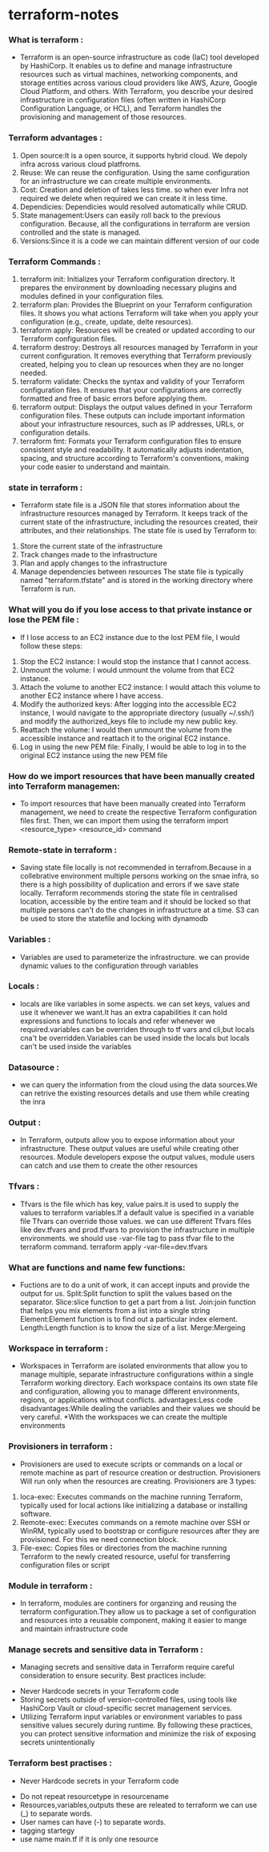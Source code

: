 # terraform-notes

### What is terraform  :
* Terraform is an open-source infrastructure as code (IaC) tool developed by HashiCorp. It enables us to define and manage infrastructure resources such as virtual machines, networking components, and storage entities across various cloud providers like AWS, Azure, Google Cloud Platform, and others. With Terraform, you describe your desired infrastructure in configuration files (often written in HashiCorp Configuration Language, or HCL), and Terraform handles the provisioning and management of those resources.

### Terraform advantages :
1. Open source:It is a open source, it supports hybrid cloud. We depoly infra across various cloud platfroms.
2. Reuse: We can reuse the configuration. Using the same configuration for an infrastructure we can create multiple environments.
3. Cost: Creation and deletion of takes less time. so when ever Infra not required we delete when required we can create it in less time.
4. Dependicies: Dependicies would resolved automatically while CRUD.
5. State management:Users can easily roll back to the previous configuration. Because, all the configurations in terraform are version controlled and the state is managed.
6. Versions:Since it is a code we can maintain different version of our code

### Terraform Commands :
1. terraform init: Initializes your Terraform configuration directory. It prepares the environment by downloading necessary plugins and modules defined in your configuration files.
2. terraform plan: Provides the Blueprint on your Terraform configuration files. It shows you what actions Terraform will take when you apply your configuration (e.g., create, update, delte resources).
3. terraform apply: Resources will be created or updated according to our Terraform configuration files.
4. terraform destroy: Destroys all resources managed by Terraform in your current configuration. It removes everything that Terraform previously created, helping you to clean up resources when they are no longer needed.
5. terraform validate: Checks the syntax and validity of your Terraform configuration files. It ensures that your configurations are correctly formatted and free of basic errors before applying them.
6. terraform output: Displays the output values defined in your Terraform configuration files. These outputs can include important information about your infrastructure resources, such as IP addresses, URLs, or configuration details.
7. terraform fmt: Formats your Terraform configuration files to ensure consistent style and readability. It automatically adjusts indentation, spacing, and structure according to Terraform's conventions, making your code easier to understand and maintain.

### state in terraform :
* Terraform state file is a JSON file that stores information about the infrastructure resources managed by Terraform. It keeps track of the current state of the infrastructure, including the resources created, their attributes, and their relationships.
The state file is used by Terraform to:
1. Store the current state of the infrastructure
2. Track changes made to the infrastructure
3. Plan and apply changes to the infrastructure
4. Manage dependencies between resources
The state file is typically named "terraform.tfstate" and is stored in the working directory where Terraform is run.

### What will you do if you lose access to that private instance or lose the PEM file :
* If I lose access to an EC2 instance due to the lost PEM file, I would follow these steps:
1.	Stop the EC2 instance: I would stop the instance that I cannot access.
2.	Unmount the volume: I would unmount the volume from that EC2 instance.
3.	Attach the volume to another EC2 instance: I would attach this volume to another EC2 instance where I have access.
4.	Modify the authorized keys: After logging into the accessible EC2 instance, I would navigate to the appropriate directory (usually ~/.ssh/) and modify the authorized_keys file to include my new public key.
5.	Reattach the volume: I would then unmount the volume from the accessible instance and reattach it to the original EC2 instance.
6.	Log in using the new PEM file: Finally, I would be able to log in to the original EC2 instance using the new PEM file

### How do we import resources that have been manually created into Terraform managemen:
* To import resources that have been manually created into Terraform management, we need to create the respective Terraform configuration files first. Then, we can import them using the terraform import <resource_type> <resource_id> command

### Remote-state in terraform :
* Saving state file locally is not recommended in terrafrom.Because in a collebrative environment multiple persons working on the smae infra, so there is a high possibility of duplication and errors if we save state locally.
Terraform recommends storing the state file in centralised location, accessible by the entire team and it should be locked so that multiple persons can't do the changes in infrastructure at a time.
S3 can be used to store the statefile and locking with dynamodb

### Variables :
* Variables are used to parameterize the infrastructure. we can provide dynamic values to the configuration through variables

### Locals :
* locals are like variables in some aspects. we can set keys, values and use it whenever we want.It has an extra capabilities it can hold expressions and functions to locals and refer whenever we required.variables can be overriden through to tf vars and cli,but locals cna't be overridden.Variables can be used inside the locals but locals can't be used inside the variables

### Datasource :
* we can query the information from the cloud using the data sources.We can retrive the existing resources details and use them while creating the inra

### Output :
* In Terraform, outputs allow you to expose information about your infrastructure. These output values are useful while creating other resources.
Module developers expose the output values, module users can catch and use them to create the other resources

### Tfvars :
* Tfvars is the file which has key, value pairs.it is used to supply the values to terraform variables.If a default value is specified in a variable file Tfvars can override those values.
we can use different Tfvars files like dev.tfvars and prod.tfvars to provision the infrastructure in multiple environments.
we should use -var-file tag to pass tfvar file to the terraform command.
terraform apply -var-file=dev.tfvars

### What are functions and name few functions:
* Fuctions are to do a unit of work, it can accept inputs and provide the output for us.
Split:Split function to split the values based on the separator.
Slice:slice function to get a part from a list.
Join:join function that helps you mix elements from a list into a single string
Element:Element function is to find out a particular index element.
Length:Length function is to know the size of a list.
Merge:Mergeing

### Workspace in terraform :
* Workspaces in Terraform are isolated environments that allow you to manage multiple, separate infrastructure configurations within a single Terraform working directory. Each workspace contains its own state file and configuration, allowing you to manage different environments, regions, or applications without conflicts.
advantages:Less code
disadvantages:While dealing the variables and their values we should be very careful.
*With the workspaces we can create the multiple environments

###  Provisioners in terraform :
* Provisioners are used to execute scripts or commands on a local or remote machine as part of resource creation or destruction.
Provisioners Will run only when the resources are creating.
Provisioners are 3 types:
1. loca-exec: Executes commands on the machine running Terraform, typically used for local actions like initializing a database or installing software.
2. Remote-exec: Executes commands on a remote machine over SSH or WinRM, typically used to bootstrap or configure resources after they are provisioned.
For this we need connection block.
3. File-exec: Copies files or directories from the machine running Terraform to the newly created resource, useful for transferring configuration files or script

### Module in terraform :
* In terraform, modules are continers for organzing and reusing the terraform configuration.They allow us to package a set of configuration and resources into a reusable component, making it easier to mange and maintain infrastructure code

### Manage secrets and sensitive data in Terraform :
* Managing secrets and sensitive data in Terraform require careful consideration to ensure security. Best practices include:
- Never Hardcode secrets in your Terraform code
- Storing secrets outside of version-controlled files, using tools like HashiCorp Vault or cloud-specific secret management services.
- Utilizing Terraform input variables or environment variables to pass sensitive values securely during runtime.
By following these practices, you can protect sensitive information and minimize the risk of exposing secrets unintentionally

### Terraform best practises :
* Never Hardcode secrets in your Terraform code
- Do not repeat resourcetype in resourcename
- Resources,variables,outputs these are releated to terraform we can use (_) to separate words.
- User names can have (-) to separate words.
- tagging startegy
- use name main.tf if it is only one resource

